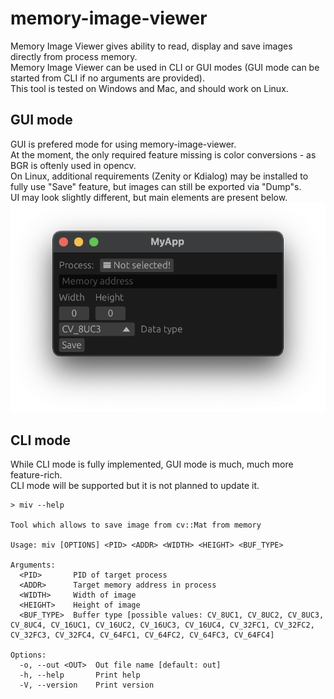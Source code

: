 # memory-image-viewer

Memory Image Viewer gives ability to read, display and save images directly
from process memory.\
Memory Image Viewer can be used in CLI or GUI modes (GUI mode can be started
from CLI if no arguments are provided).\
This tool is tested on Windows and Mac, and should work on Linux.

## GUI mode

GUI is prefered mode for using memory-image-viewer.\
At the moment, the only required feature missing is color conversions - as BGR is oftenly used in opencv.\
On Linux, additional requirements (Zenity or Kdialog) may be installed to fully use "Save" feature, but images can still be exported via "Dump"s.\
UI may look slightly different, but main elements are present below.
![miv GUI](/assets/interface.png)

## CLI mode

While CLI mode is fully implemented, GUI mode is much, much more feature-rich.\
CLI mode will be supported but it is not planned to update it.

```
> miv --help

Tool which allows to save image from cv::Mat from memory

Usage: miv [OPTIONS] <PID> <ADDR> <WIDTH> <HEIGHT> <BUF_TYPE>

Arguments:
  <PID>       PID of target process
  <ADDR>      Target memory address in process
  <WIDTH>     Width of image
  <HEIGHT>    Height of image
  <BUF_TYPE>  Buffer type [possible values: CV_8UC1, CV_8UC2, CV_8UC3, CV_8UC4, CV_16UC1, CV_16UC2, CV_16UC3, CV_16UC4, CV_32FC1, CV_32FC2, CV_32FC3, CV_32FC4, CV_64FC1, CV_64FC2, CV_64FC3, CV_64FC4]

Options:
  -o, --out <OUT>  Out file name [default: out]
  -h, --help       Print help
  -V, --version    Print version
```
